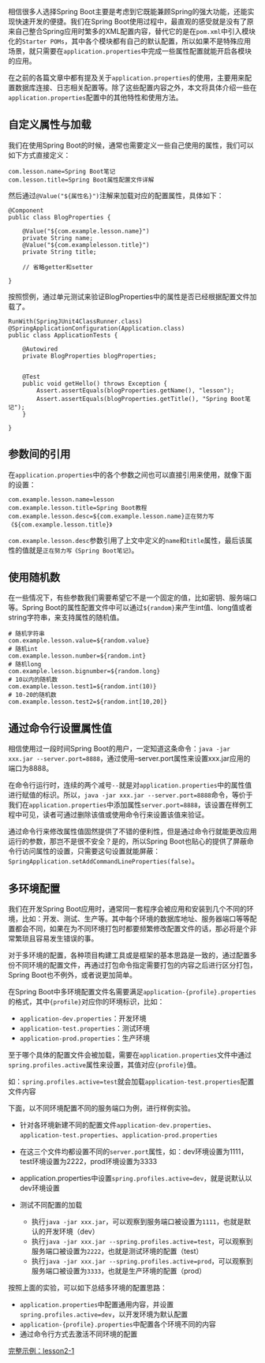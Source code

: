 相信很多人选择Spring Boot主要是考虑到它既能兼顾Spring的强大功能，还能实现快速开发的便捷。我们在Spring Boot使用过程中，最直观的感受就是没有了原来自己整合Spring应用时繁多的XML配置内容，替代它的是在``pom.xml``中引入模块化的``Starter POMs``，其中各个模块都有自己的默认配置，所以如果不是特殊应用场景，就只需要在``application.properties``中完成一些属性配置就能开启各模块的应用。  

在之前的各篇文章中都有提及关于``application.properties``的使用，主要用来配置数据库连接、日志相关配置等。除了这些配置内容之外，本文将具体介绍一些在``application.properties``配置中的其他特性和使用方法。

## 自定义属性与加载
我们在使用Spring Boot的时候，通常也需要定义一些自己使用的属性，我们可以如下方式直接定义：
```
com.lesson.name=Spring Boot笔记
com.lesson.title=Spring Boot属性配置文件详解
```
然后通过``@Value("${属性名}")``注解来加载对应的配置属性，具体如下：
```
@Component
public class BlogProperties {

    @Value("${com.example.lesson.name}")
    private String name;
    @Value("${com.examplelesson.title}")
    private String title;

    // 省略getter和setter

}
```
按照惯例，通过单元测试来验证BlogProperties中的属性是否已经根据配置文件加载了。
```
RunWith(SpringJUnit4ClassRunner.class)
@SpringApplicationConfiguration(Application.class)
public class ApplicationTests {

	@Autowired
	private BlogProperties blogProperties;


	@Test
	public void getHello() throws Exception {
		Assert.assertEquals(blogProperties.getName(), "lesson");
		Assert.assertEquals(blogProperties.getTitle(), "Spring Boot笔记");
	}

}
```
## 参数间的引用
在``application.properties``中的各个参数之间也可以直接引用来使用，就像下面的设置：
```
com.example.lesson.name=lesson
com.example.lesson.title=Spring Boot教程
com.example.lesson.desc=${com.example.lesson.name}正在努力写《${com.example.lesson.title}》
```
``com.example.lesson.desc``参数引用了上文中定义的``name``和``title``属性，最后该属性的值就是``正在努力写《Spring Boot笔记》``。
## 使用随机数
在一些情况下，有些参数我们需要希望它不是一个固定的值，比如密钥、服务端口等。Spring Boot的属性配置文件中可以通过``${random}``来产生int值、long值或者string字符串，来支持属性的随机值。
```
# 随机字符串
com.example.lesson.value=${random.value}
# 随机int
com.example.lesson.number=${random.int}
# 随机long
com.example.lesson.bignumber=${random.long}
# 10以内的随机数
com.example.lesson.test1=${random.int(10)}
# 10-20的随机数
com.example.lesson.test2=${random.int[10,20]}
```
## 通过命令行设置属性值
相信使用过一段时间Spring Boot的用户，一定知道这条命令：``java -jar xxx.jar --server.port=8888``，通过使用–server.port属性来设置xxx.jar应用的端口为8888。

在命令行运行时，连续的两个减号``--``就是对``application.properties``中的属性值进行赋值的标识。所以，``java -jar xxx.jar --server.port=8888``命令，等价于我们在``application.properties``中添加属性``server.port=8888``，该设置在样例工程中可见，读者可通过删除该值或使用命令行来设置该值来验证。

通过命令行来修改属性值固然提供了不错的便利性，但是通过命令行就能更改应用运行的参数，那岂不是很不安全？是的，所以Spring Boot也贴心的提供了屏蔽命令行访问属性的设置，只需要这句设置就能屏蔽：``SpringApplication.setAddCommandLineProperties(false)``。
## 多环境配置
我们在开发Spring Boot应用时，通常同一套程序会被应用和安装到几个不同的环境，比如：开发、测试、生产等。其中每个环境的数据库地址、服务器端口等等配置都会不同，如果在为不同环境打包时都要频繁修改配置文件的话，那必将是个非常繁琐且容易发生错误的事。

对于多环境的配置，各种项目构建工具或是框架的基本思路是一致的，通过配置多份不同环境的配置文件，再通过打包命令指定需要打包的内容之后进行区分打包，Spring Boot也不例外，或者说更加简单。

在Spring Boot中多环境配置文件名需要满足``application-{profile}.properties``的格式，其中``{profile}``对应你的环境标识，比如：

* ``application-dev.properties``：开发环境
* ``application-test.properties``：测试环境
* ``application-prod.properties``：生产环境

至于哪个具体的配置文件会被加载，需要在``application.properties``文件中通过``spring.profiles.active``属性来设置，其值对应``{profile}``值。

如：``spring.profiles.active=test``就会加载``application-test.properties``配置文件内容

下面，以不同环境配置不同的服务端口为例，进行样例实验。

* 针对各环境新建不同的配置文件``application-dev.properties``、``application-test.properties``、``application-prod.properties``

* 在这三个文件均都设置不同的``server.port``属性，如：dev环境设置为1111，test环境设置为2222，prod环境设置为3333

* application.properties中设置``spring.profiles.active=dev``，就是说默认以dev环境设置

* 测试不同配置的加载
  
  * 执行``java -jar xxx.jar``，可以观察到服务端口被设置为``1111``，也就是默认的开发环境（dev）
  * 执行``java -jar xxx.jar --spring.profiles.active=test``，可以观察到服务端口被设置为``2222``，也就是测试环境的配置（test）
  * 执行``java -jar xxx.jar --spring.profiles.active=prod``，可以观察到服务端口被设置为``3333``，也就是生产环境的配置（prod）

按照上面的实验，可以如下总结多环境的配置思路：

* ``application.properties``中配置通用内容，并设置``spring.profiles.active=dev``，以开发环境为默认配置
* ``application-{profile}.properties``中配置各个环境不同的内容
* 通过命令行方式去激活不同环境的配置

[完整示例：lesson2-1](https://github.com/codeyoyo/spring-boot-learn/tree/master/springboot/lesson2-1)